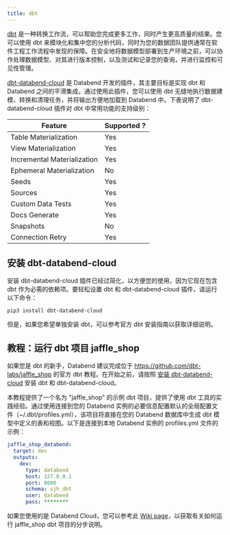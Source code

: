 ```yaml
---
title: dbt
---
```


[dbt](https://www.getdbt.com/) 是一种转换工作流，可以帮助您完成更多工作，同时产生更高质量的结果。您可以使用 dbt 来模块化和集中您的分析代码，同时为您的数据团队提供通常在软件工程工作流程中发现的保障。在安全地将数据模型部署到生产环境之前，可以协作处理数据模型、对其进行版本控制，以及测试和记录您的查询，并进行监控和可见性管理。

[dbt-databend-cloud](https://github.com/databendcloud/dbt-databend) 是 Databend 开发的插件，其主要目标是实现 dbt 和 Databend 之间的平滑集成。通过使用此插件，您可以使用 dbt 无缝地执行数据建模、转换和清理任务，并将输出方便地加载到 Databend 中。下表说明了 dbt-databend-cloud 插件对 dbt 中常用功能的支持级别：

| Feature                     	| Supported ? |
|-----------------------------	|-----------	|
| Table Materialization       	| Yes       	|
| View Materialization        	| Yes       	|
| Incremental Materialization 	| Yes       	|
| Ephemeral Materialization   	| No        	|
| Seeds                       	| Yes       	|
| Sources                     	| Yes       	|
| Custom Data Tests           	| Yes       	|
| Docs Generate               	| Yes       	|
| Snapshots                   	| No        	|
| Connection Retry            	| Yes       	|

## 安装 dbt-databend-cloud

安装 dbt-databend-cloud 插件已经过简化，以方便您的使用，因为它现在包含 dbt 作为必需的依赖项。要轻松设置 dbt 和 dbt-databend-cloud 插件，请运行以下命令：

```shell
pip3 install dbt-databend-cloud
```

但是，如果您希望单独安装 dbt，可以参考官方 dbt 安装指南以获取详细说明。

## 教程：运行 dbt 项目 jaffle_shop

如果您是 dbt 的新手，Databend 建议完成位于 https://github.com/dbt-labs/jaffle_shop 的官方 dbt 教程。在开始之前，请按照 [安装 dbt-databend-cloud](#installing-dbt-databend-cloud) 安装 dbt 和 dbt-databend-cloud。

本教程提供了一个名为 "jaffle_shop" 的示例 dbt 项目，提供了使用 dbt 工具的实践经验。通过使用连接到您的 Databend 实例的必要信息配置默认的全局配置文件（~/.dbt/profiles.yml），该项目将直接在您的 Databend 数据库中生成 dbt 模型中定义的表和视图。以下是连接到本地 Databend 实例的 profiles.yml 文件的示例：

```yml title="~/.dbt/profiles.yml"
jaffle_shop_databend:
  target: dev
  outputs:
    dev:
      type: databend
      host: 127.0.0.1
      port: 8000
      schema: sjh_dbt
      user: databend
      pass: ********
```

如果您使用的是 Databend Cloud，您可以参考此 [Wiki page](https://github.com/databendcloud/dbt-databend/wiki/How-to-use-dbt-with-Databend-Cloud)，以获取有关如何运行 jaffle_shop dbt 项目的分步说明。